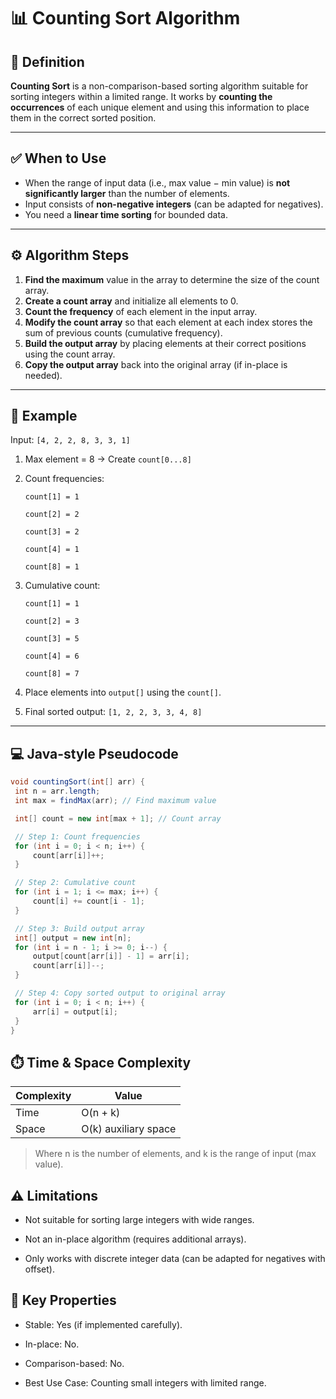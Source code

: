 # 📊 Counting Sort Algorithm

## 📖 Definition

**Counting Sort** is a non-comparison-based sorting algorithm suitable for sorting integers within a limited range. It works by **counting the occurrences** of each unique element and using this information to place them in the correct sorted position.

---

## ✅ When to Use

- When the range of input data (i.e., max value − min value) is **not significantly larger** than the number of elements.
- Input consists of **non-negative integers** (can be adapted for negatives).
- You need a **linear time sorting** for bounded data.

---

## ⚙️ Algorithm Steps

1. **Find the maximum** value in the array to determine the size of the count array.
2. **Create a count array** and initialize all elements to 0.
3. **Count the frequency** of each element in the input array.
4. **Modify the count array** so that each element at each index stores the sum of previous counts (cumulative frequency).
5. **Build the output array** by placing elements at their correct positions using the count array.
6. **Copy the output array** back into the original array (if in-place is needed).

---

## 🔢 Example

Input: `[4, 2, 2, 8, 3, 3, 1]`

1. Max element = 8 → Create `count[0...8]`
2. Count frequencies:

   `count[1] = 1`

   `count[2] = 2`

   `count[3] = 2`

   `count[4] = 1`

   `count[8] = 1`

3. Cumulative count:

   `count[1] = 1`

   `count[2] = 3`

   `count[3] = 5`

   `count[4] = 6`

   `count[8] = 7`

4. Place elements into `output[]` using the `count[]`.
5. Final sorted output: `[1, 2, 2, 3, 3, 4, 8]`

---

## 💻 Java-style Pseudocode

```java
void countingSort(int[] arr) {
 int n = arr.length;
 int max = findMax(arr); // Find maximum value

 int[] count = new int[max + 1]; // Count array

 // Step 1: Count frequencies
 for (int i = 0; i < n; i++) {
     count[arr[i]]++;
 }

 // Step 2: Cumulative count
 for (int i = 1; i <= max; i++) {
     count[i] += count[i - 1];
 }

 // Step 3: Build output array
 int[] output = new int[n];
 for (int i = n - 1; i >= 0; i--) {
     output[count[arr[i]] - 1] = arr[i];
     count[arr[i]]--;
 }

 // Step 4: Copy sorted output to original array
 for (int i = 0; i < n; i++) {
     arr[i] = output[i];
 }
}
```

## ⏱️ Time & Space Complexity

| Complexity | Value                |
| ---------- | -------------------- |
| Time       | O(n + k)             |
| Space      | O(k) auxiliary space |

> Where n is the number of elements, and k is the range of input (max value).

## ⚠️ Limitations

- Not suitable for sorting large integers with wide ranges.

- Not an in-place algorithm (requires additional arrays).

- Only works with discrete integer data (can be adapted for negatives with offset).

## 📌 Key Properties

- Stable: Yes (if implemented carefully).

- In-place: No.

- Comparison-based: No.

- Best Use Case: Counting small integers with limited range.
